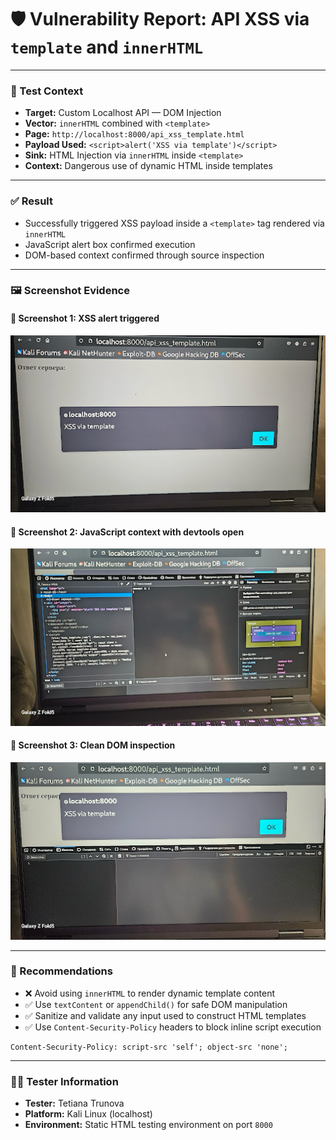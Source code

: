 
# 🛡️ Vulnerability Report: API XSS via `template` and `innerHTML`

---

### 🔬 Test Context

- **Target:** Custom Localhost API — DOM Injection
- **Vector:** `innerHTML` combined with `<template>`
- **Page:** `http://localhost:8000/api_xss_template.html`
- **Payload Used:** `<script>alert('XSS via template')</script>`
- **Sink:** HTML Injection via `innerHTML` inside `<template>`
- **Context:** Dangerous use of dynamic HTML inside templates

---

### ✅ Result

- Successfully triggered XSS payload inside a `<template>` tag rendered via `innerHTML`
- JavaScript alert box confirmed execution
- DOM-based context confirmed through source inspection

---

### 🖼️ Screenshot Evidence

#### 📸 Screenshot 1: XSS alert triggered
![XSS-template-1](../SCREENSHOTS/api-xss-template-1.png)

#### 📸 Screenshot 2: JavaScript context with devtools open
![XSS-template-2](../SCREENSHOTS/api-xss-template-2.png)

#### 📸 Screenshot 3: Clean DOM inspection
![XSS-template-3](../SCREENSHOTS/api-xss-template-3.png)

---

### 🔐 Recommendations

- ❌ Avoid using `innerHTML` to render dynamic template content
- ✅ Use `textContent` or `appendChild()` for safe DOM manipulation
- ✅ Sanitize and validate any input used to construct HTML templates
- ✅ Use `Content-Security-Policy` headers to block inline script execution

```http
Content-Security-Policy: script-src 'self'; object-src 'none';
```

---

### 🧑‍💻 Tester Information

- **Tester:** Tetiana Trunova
- **Platform:** Kali Linux (localhost)
- **Environment:** Static HTML testing environment on port `8000`

